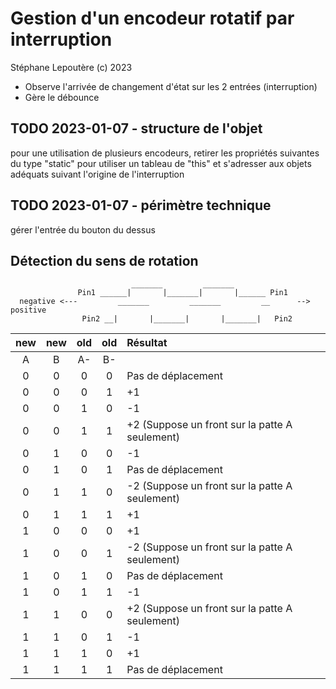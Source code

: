 # Gestion d'un encodeur rotatif par interruption

Stéphane Lepoutère (c) 2023

- Observe l'arrivée de changement d'état sur les 2 entrées (interruption)
- Gère le débounce

## TODO 2023-01-07 - structure de l'objet

pour une utilisation de plusieurs encodeurs, retirer les propriétés suivantes du type "static" pour utiliser un tableau de "this" et s'adresser aux objets adéquats suivant l'origine de l'interruption

## TODO 2023-01-07 - périmètre technique

gérer l'entrée du bouton du dessus

## Détection du sens de rotation

                               _______         _______       
                   Pin1 ______|       |_______|       |______ Pin1
      negative <---         _______         _______         __      --> positive
                    Pin2 __|       |_______|       |_______|   Pin2

|new|new|old|old|Résultat|
|:---:|:---:|:---:|:---:|:-------|
|A|B|A-|B-| |
|0|0|0|0|Pas de déplacement|
|0|0|0|1|+1|
|0|0|1|0|-1|
|0|0|1|1|+2  (Suppose un front sur la patte A seulement)|
|0|1|0|0|-1|
|0|1|0|1|Pas de déplacement|
|0|1|1|0|-2  (Suppose un front sur la patte A seulement)|
|0|1|1|1|+1|
|1|0|0|0|+1|
|1|0|0|1|-2  (Suppose un front sur la patte A seulement)|
|1|0|1|0|Pas de déplacement|
|1|0|1|1|-1|
|1|1|0|0|+2  (Suppose un front sur la patte A seulement)|
|1|1|0|1|-1|
|1|1|1|0|+1|
|1|1|1|1|Pas de déplacement|
